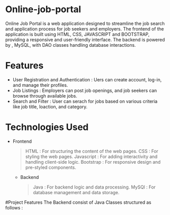 # Online-job-portal

Online Job Portal is a web application designed to streamline the job search and application process for job seekers and employers. The frontend of the application is built using HTML, CSS, JAVASCRIPT and BOOTSTRAP, providing a responsive and user-friendly interface. The backend is  powered by , MySQL, with DAO classes  handling database interactions.

# Features
   * User Registration and Authentication : Uers can create account, log-in, and manage their profiles.
   * Job Listings : Employers can post job openings, and job seekers can browse through available jobs.
   * Search and Filter : User can serach for jobs based on various criteria like job title, loaction, and category.
# Technologies Used 
 * Frontend
     > HTML : For structuring the content of the web pages.
     > CSS : For styling the web pages.
     > Javascript : For adding interactivity and handling client-side logic.
     > Bootstrap : For responsive design and pre-styled components.
   * Backend
     > Java : For backend logic and data processing.
     > MySQl : For database management and data storage.

#Project Features 
  The Backend consist of Java Classes structured as follows :
    
     
       
